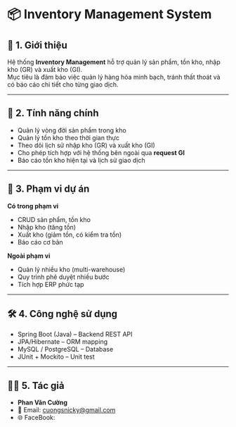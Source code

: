 # 📦 Inventory Management System

## 🚀 1. Giới thiệu
Hệ thống **Inventory Management** hỗ trợ quản lý sản phẩm, tồn kho, nhập kho (GR) và xuất kho (GI).  
Mục tiêu là đảm bảo việc quản lý hàng hóa minh bạch, tránh thất thoát và có báo cáo chi tiết cho từng giao dịch.  

---

## 🎯 2. Tính năng chính
- Quản lý vòng đời sản phẩm trong kho  
- Quản lý tồn kho theo thời gian thực  
- Theo dõi lịch sử nhập kho (GR) và xuất kho (GI)  
- Cho phép tích hợp với hệ thống bên ngoài qua **request GI**  
- Báo cáo tồn kho hiện tại và lịch sử giao dịch  

---

## 📌 3. Phạm vi dự án
**Có trong phạm vi**  
- CRUD sản phẩm, tồn kho  
- Nhập kho (tăng tồn)  
- Xuất kho (giảm tồn, có kiểm tra tồn)  
- Báo cáo cơ bản  

**Ngoài phạm vi**  
- Quản lý nhiều kho (multi-warehouse)  
- Quy trình phê duyệt nhiều bước  
- Tích hợp ERP phức tạp

---

## 🛠 4. Công nghệ sử dụng
- Spring Boot (Java) – Backend REST API  
- JPA/Hibernate – ORM mapping  
- MySQL / PostgreSQL – Database  
- JUnit + Mockito – Unit test

---
  ## 👨‍💻 5. Tác giả
- **Phan Văn Cường**  
- 📧 Email: cuongsnicky@gmail.com  
- 🌐 FaceBook:  
